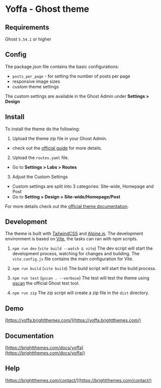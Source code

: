 # Yoffa - Ghost theme


## Requirements

Ghost `5.54.1` or higher


## Config

The package.json file contains the basic configurations:
- `posts_per_page` - for setting the number of posts per page
- responsive image sizes
- custom theme settings

The custom settings are available in the Ghost Admin under **Settings > Design**


## Install

To install the theme do the following:
1. Upload the theme zip file in your Ghost Admin.
- check out the [official guide](https://ghost.org/help/installing-a-theme/) for more details.

2. Upload the `routes.yaml` file.
- Go to **Settings > Labs > Routes**

3. Adjust the Custom Settings
- Custom settings are split into 3 categories: Site-wide, Homepage and Post
- Go to **Setting > Design > Site-wide/Homepage/Post**

For more details check out the [official theme documentation](https://brightthemes.com/docs/yoffa/).


## Development

The theme is built with [TailwindCSS](https://tailwindcss.com/) and [Alpine.js](https://alpinejs.dev/).
The development environment is based on [Vite](https://vitejs.dev/), the tasks can ran with npm scripts.

1. `npm run dev` (`vite build --watch & vite`)
The dev script will start the development process, watching for changes and building.
The `vite.config.js` file contains the main configuration for Vite.

2. `npm run build` (`vite build`)
The build script will start the build process.

3. `npm run test` (`gscan . --verbose`)
The test will test the theme using [gscan](https://gscan.ghost.org/) the official Ghost test tool.

4. `npm run zip`
The zip script will create a zip file in the `dist` directory.


## Demo

[https://yoffa.brightthemes.com/](https://yoffa.brightthemes.com/)


## Documentation

[https://brightthemes.com/docs/yoffa](https://brightthemes.com/docs/yoffa/)


## Help

[https://brightthemes.com/contact/](https://brightthemes.com/contact/)
